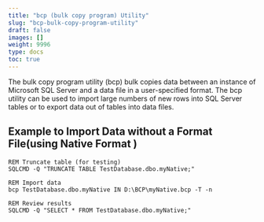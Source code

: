```yaml
---
title: "bcp (bulk copy program) Utility"
slug: "bcp-bulk-copy-program-utility"
draft: false
images: []
weight: 9996
type: docs
toc: true
---
```


The bulk copy program utility (bcp) bulk copies data between an instance of Microsoft SQL Server and a data file in a user-specified format. The bcp utility can be used to import large numbers of new rows into SQL Server tables or to export data out of tables into data files.

## Example to Import Data without a Format File(using Native Format )
    REM Truncate table (for testing)
    SQLCMD -Q "TRUNCATE TABLE TestDatabase.dbo.myNative;"

    REM Import data
    bcp TestDatabase.dbo.myNative IN D:\BCP\myNative.bcp -T -n

    REM Review results
    SQLCMD -Q "SELECT * FROM TestDatabase.dbo.myNative;"

